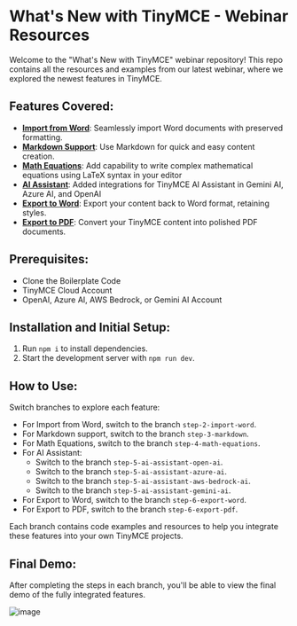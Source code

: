 # What's New with TinyMCE - Webinar Resources

Welcome to the "What's New with TinyMCE" webinar repository! This repo contains all the resources and examples from our latest webinar, where we explored the newest features in TinyMCE.

## Features Covered:
- [**Import from Word**](https://www.tiny.cloud/tinymce/features/import-from-word/?utm_campaign=devrel_webinar_tiny7_aug_24&utm_source=github&utm_medium=referral&utm_term=readme): Seamlessly import Word documents with preserved formatting.
- [**Markdown Support**](https://www.tiny.cloud/tinymce/features/markdown/?utm_campaign=devrel_webinar_tiny7_aug_24&utm_source=github&utm_medium=referral&utm_term=readme): Use Markdown for quick and easy content creation.
- [**Math Equations**](https://www.tiny.cloud/tinymce/features/math-equations/?utm_campaign=devrel_webinar_tiny7_aug_24&utm_source=github&utm_medium=referral&utm_term=readme): Add capability to write complex mathematical equations using LaTeX syntax in your editor
- [**AI Assistant**](https://www.tiny.cloud/tinymce/features/ai-integration/?utm_campaign=devrel_webinar_tiny7_aug_24&utm_source=github&utm_medium=referral&utm_term=readme): Added integrations for TinyMCE AI Assistant in Gemini AI, Azure AI, and OpenAI
- [**Export to Word**](https://www.tiny.cloud/tinymce/features/export-word/?utm_campaign=devrel_webinar_tiny7_aug_24&utm_source=github&utm_medium=referral&utm_term=readme): Export your content back to Word format, retaining styles.
- [**Export to PDF**](https://www.tiny.cloud/tinymce/features/export-pdf/?utm_campaign=devrel_webinar_tiny7_aug_24&utm_source=github&utm_medium=referral&utm_term=readme): Convert your TinyMCE content into polished PDF documents.

## Prerequisites:
- Clone the Boilerplate Code
- TinyMCE Cloud Account
- OpenAI, Azure AI, AWS Bedrock, or Gemini AI Account

## Installation and Initial Setup:
1. Run `npm i` to install dependencies.
2. Start the development server with `npm run dev`.

## How to Use:
Switch branches to explore each feature:
- For Import from Word, switch to the branch `step-2-import-word`.
- For Markdown support, switch to the branch `step-3-markdown`.
- For Math Equations, switch to the branch `step-4-math-equations`.
- For AI Assistant:
  - Switch to the branch `step-5-ai-assistant-open-ai`.
  - Switch to the branch `step-5-ai-assistant-azure-ai`.
  - Switch to the branch `step-5-ai-assistant-aws-bedrock-ai`.
  - Switch to the branch `step-5-ai-assistant-gemini-ai`.
- For Export to Word, switch to the branch `step-6-export-word`.
- For Export to PDF, switch to the branch `step-6-export-pdf`.

Each branch contains code examples and resources to help you integrate these features into your own TinyMCE projects.

## Final Demo:
After completing the steps in each branch, you'll be able to view the final demo of the fully integrated features.

![image](https://github.com/user-attachments/assets/48aecac2-f08d-414f-b59a-c91777d450d6)

